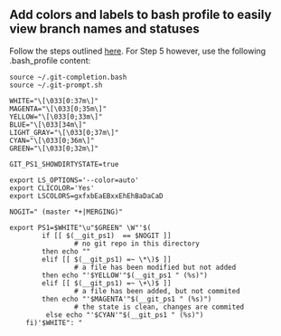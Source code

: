 
## Add colors and labels to bash profile to easily view branch names and statuses

Follow the steps outlined [here](http://neverstopbuilding.com/gitpro). For Step 5 however, use the following .bash_profile content:

~~~~
source ~/.git-completion.bash
source ~/.git-prompt.sh

WHITE="\[\033[0:37m\]"
MAGENTA="\[\033[0;35m\]"
YELLOW="\[\033[0;33m\]"
BLUE="\[\033[34m\]"
LIGHT_GRAY="\[\033[0;37m\]"
CYAN="\[\033[0;36m\]"
GREEN="\[\033[0;32m\]"

GIT_PS1_SHOWDIRTYSTATE=true

export LS_OPTIONS='--color=auto'
export CLICOLOR='Yes'
export LSCOLORS=gxfxbEaEBxxEhEhBaDaCaD

NOGIT=" (master *+|MERGING)"

export PS1=$WHITE"\u"$GREEN" \W"'$(
        if [[ $(__git_ps1)  == $NOGIT ]]
                # no git repo in this directory
        then echo ""
        elif [[ $(__git_ps1) =~ \*\)$ ]]
                # a file has been modified but not added
        then echo "'$YELLOW'"$(__git_ps1 " (%s)")
        elif [[ $(__git_ps1) =~ \+\)$ ]]
                # a file has been added, but not commited
        then echo "'$MAGENTA'"$(__git_ps1 " (%s)")
                # the state is clean, changes are commited
         else echo "'$CYAN'"$(__git_ps1 " (%s)")
    fi)'$WHITE": "
~~~~


